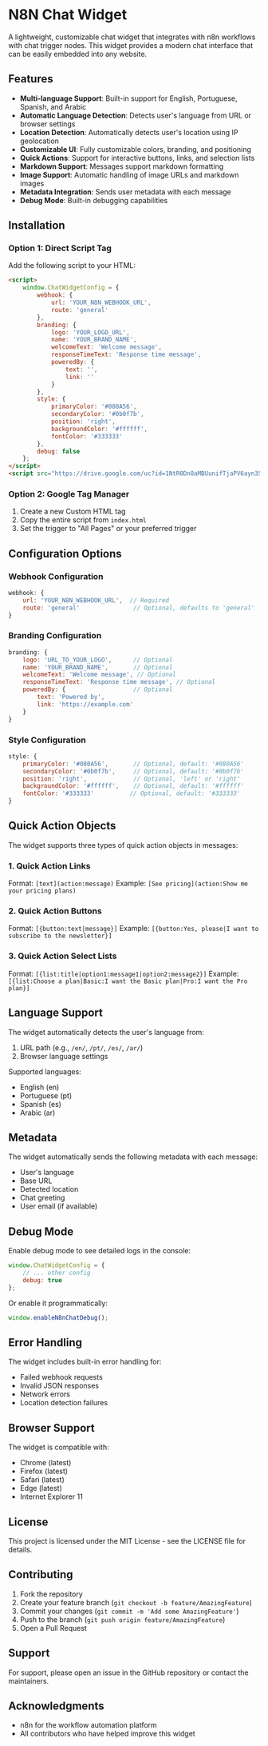 # N8N Chat Widget

A lightweight, customizable chat widget that integrates with n8n workflows with chat trigger nodes. This widget provides a modern chat interface that can be easily embedded into any website.

## Features

- **Multi-language Support**: Built-in support for English, Portuguese, Spanish, and Arabic
- **Automatic Language Detection**: Detects user's language from URL or browser settings
- **Location Detection**: Automatically detects user's location using IP geolocation
- **Customizable UI**: Fully customizable colors, branding, and positioning
- **Quick Actions**: Support for interactive buttons, links, and selection lists
- **Markdown Support**: Messages support markdown formatting
- **Image Support**: Automatic handling of image URLs and markdown images
- **Metadata Integration**: Sends user metadata with each message
- **Debug Mode**: Built-in debugging capabilities

## Installation

### Option 1: Direct Script Tag

Add the following script to your HTML:

```html
<script>
    window.ChatWidgetConfig = {
        webhook: {
            url: 'YOUR_N8N_WEBHOOK_URL',
            route: 'general'
        },
        branding: {
            logo: 'YOUR_LOGO_URL',
            name: 'YOUR_BRAND_NAME',
            welcomeText: 'Welcome message',
            responseTimeText: 'Response time message',
            poweredBy: {
                text: '',
                link: ''
            }
        },
        style: {
            primaryColor: '#080A56',
            secondaryColor: '#0b0f7b',
            position: 'right',
            backgroundColor: '#ffffff',
            fontColor: '#333333'
        },
        debug: false
    };
</script>
<script src="https://drive.google.com/uc?id=1NtR0Dn8aMBUunifTjaPV6ayn35leK24X&export=download"></script>
```

### Option 2: Google Tag Manager

1. Create a new Custom HTML tag
2. Copy the entire script from `index.html`
3. Set the trigger to "All Pages" or your preferred trigger

## Configuration Options

### Webhook Configuration

```javascript
webhook: {
    url: 'YOUR_N8N_WEBHOOK_URL',  // Required
    route: 'general'               // Optional, defaults to 'general'
}
```

### Branding Configuration

```javascript
branding: {
    logo: 'URL_TO_YOUR_LOGO',      // Optional
    name: 'YOUR_BRAND_NAME',       // Optional
    welcomeText: 'Welcome message', // Optional
    responseTimeText: 'Response time message', // Optional
    poweredBy: {                   // Optional
        text: 'Powered by',
        link: 'https://example.com'
    }
}
```

### Style Configuration

```javascript
style: {
    primaryColor: '#080A56',       // Optional, default: '#080A56'
    secondaryColor: '#0b0f7b',     // Optional, default: '#0b0f7b'
    position: 'right',             // Optional, 'left' or 'right'
    backgroundColor: '#ffffff',    // Optional, default: '#ffffff'
    fontColor: '#333333'          // Optional, default: '#333333'
}
```

## Quick Action Objects

The widget supports three types of quick action objects in messages:

### 1. Quick Action Links
Format: `[text](action:message)`
Example: `[See pricing](action:Show me your pricing plans)`

### 2. Quick Action Buttons
Format: `[{button:text|message}]`
Example: `[{button:Yes, please|I want to subscribe to the newsletter}]`

### 3. Quick Action Select Lists
Format: `[{list:title|option1:message1|option2:message2}]`
Example: `[{list:Choose a plan|Basic:I want the Basic plan|Pro:I want the Pro plan}]`

## Language Support

The widget automatically detects the user's language from:
1. URL path (e.g., `/en/`, `/pt/`, `/es/`, `/ar/`)
2. Browser language settings

Supported languages:
- English (en)
- Portuguese (pt)
- Spanish (es)
- Arabic (ar)

## Metadata

The widget automatically sends the following metadata with each message:
- User's language
- Base URL
- Detected location
- Chat greeting
- User email (if available)

## Debug Mode

Enable debug mode to see detailed logs in the console:

```javascript
window.ChatWidgetConfig = {
    // ... other config
    debug: true
};
```

Or enable it programmatically:
```javascript
window.enableN8nChatDebug();
```

## Error Handling

The widget includes built-in error handling for:
- Failed webhook requests
- Invalid JSON responses
- Network errors
- Location detection failures

## Browser Support

The widget is compatible with:
- Chrome (latest)
- Firefox (latest)
- Safari (latest)
- Edge (latest)
- Internet Explorer 11

## License

This project is licensed under the MIT License - see the LICENSE file for details.

## Contributing

1. Fork the repository
2. Create your feature branch (`git checkout -b feature/AmazingFeature`)
3. Commit your changes (`git commit -m 'Add some AmazingFeature'`)
4. Push to the branch (`git push origin feature/AmazingFeature`)
5. Open a Pull Request

## Support

For support, please open an issue in the GitHub repository or contact the maintainers.

## Acknowledgments

- n8n for the workflow automation platform
- All contributors who have helped improve this widget 